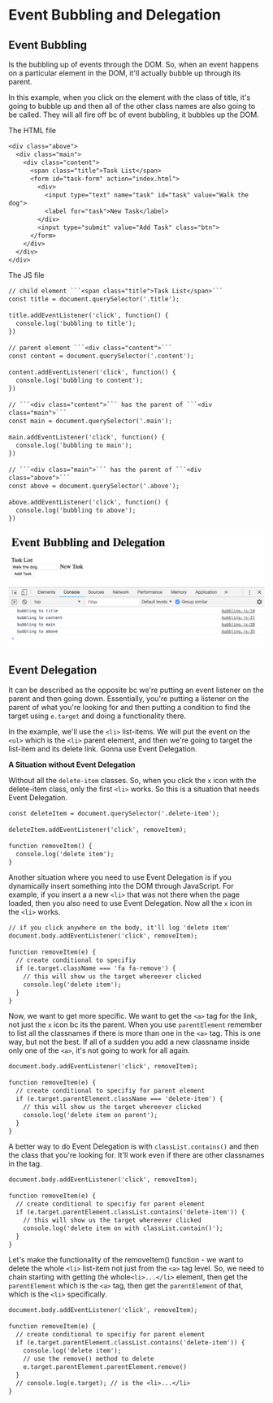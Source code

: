 # Event Bubbling and Delegation

## Event Bubbling

Is the bubbling up of events through the DOM. So, when an event happens on a particular element in the DOM, it'll actually bubble up through its parent.

In this example, when you click on the element with the class of title, it's going to bubble up and then all of the other class names are also going to be called. They will all fire off bc of event bubbling, it bubbles up the DOM.

The HTML file
```
<div class="above">
  <div class="main">
    <div class="content">
      <span class="title">Task List</span>
      <form id="task-form" action="index.html">
        <div>
          <input type="text" name="task" id="task" value="Walk the dog">
          <label for="task">New Task</label>
        </div>
        <input type="submit" value="Add Task" class="btn">
      </form>
    </div>
  </div>
</div>
```
The JS file
```
// child element ```<span class="title">Task List</span>```
const title = document.querySelector('.title');

title.addEventListener('click', function() {
  console.log('bubbling to title');
})

// parent element ```<div class="content">```
const content = document.querySelector('.content');

content.addEventListener('click', function() {
  console.log('bubbling to content');
})

// ```<div class="content">``` has the parent of ```<div class="main">```
const main = document.querySelector('.main');

main.addEventListener('click', function() {
  console.log('bubbling to main');
})

// ```<div class="main">``` has the parent of ```<div class="above">```
const above = document.querySelector('.above');

above.addEventListener('click', function() {
  console.log('bubbling to above');
})
```

<kbd>![alt text](img/bubbling.png "screenshot")</kbd>

## Event Delegation

It can be described as the opposite bc we're putting an event listener on the parent and then going down. Essentially, you're putting a listener on the parent of what you're looking for and then putting a condition to find the target using ```e.target``` and doing a functionality there.

In the example, we'll use the ```<li>``` list-items. We will put the event on the ```<ul>``` which is the ```<li>``` parent element, and then we're going to target the list-item and its delete link. Gonna use Event Delegation.

**A Situation without Event Delegation**

Without all the  ```delete-item``` classes.
So, when you click the ```x``` icon with the delete-item class, only the first ```<li>``` works. So this is a situation that needs Event Delegation.

```
const deleteItem = document.querySelector('.delete-item');

deleteItem.addEventListener('click', removeItem);

function removeItem() {
  console.log('delete item');
}
```

Another situation where you need to use Event Delegation is if you dynamically insert something into the DOM through JavaScript. For example, if you insert a a new ```<li>``` that was not there when the page loaded, then you also need to use Event Delegation. Now all the ```x``` icon in the ```<li>``` works.

```
// if you click anywhere on the body, it'll log 'delete item'
document.body.addEventListener('click', removeItem);

function removeItem(e) {
  // create conditional to specifiy
  if (e.target.className === 'fa fa-remove') {
    // this will show us the target whereever clicked
    console.log('delete item');
  }
}
```

Now, we want to get more specific. We want to get the ```<a>``` tag for the link, not just the ```x``` icon bc its the parent. When you use ```parentElement``` remember to list all the classnames if there is more than one in the ```<a>``` tag. This is one way, but not the best. If all of a sudden you add a new classname inside only one of the ```<a>```, it's not going to work for all again.

```
document.body.addEventListener('click', removeItem);

function removeItem(e) {
  // create conditional to specifiy for parent element
  if (e.target.parentElement.className === 'delete-item') {
    // this will show us the target whereever clicked
    console.log('delete item on parent');
  }
}
```

A better way to do Event Delegation is with ```classList.contains()``` and then the class that you're looking for. It'll work even if there are other classnames in the tag.

```
document.body.addEventListener('click', removeItem);

function removeItem(e) {
  // create conditional to specifiy for parent element
  if (e.target.parentElement.classList.contains('delete-item')) {
    // this will show us the target whereever clicked
    console.log('delete item on with classList.contain()');
  }
}
```

Let's make the functionality of the removeItem() function - we want to delete the whole ```<li>``` list-item not just from the ```<a>``` tag level. So, we need to chain starting with getting the whole```<li>...</li>``` element, then get the ```parentElement``` which is the ```<a>``` tag, then get the ```parentElement``` of that, which is the ```<li>``` specifically.

```
document.body.addEventListener('click', removeItem);

function removeItem(e) {
  // create conditional to specifiy for parent element
  if (e.target.parentElement.classList.contains('delete-item')) {
    console.log('delete item');
    // use the remove() method to delete
    e.target.parentElement.parentElement.remove()
  }
  // console.log(e.target); // is the <li>...</li>
}
```